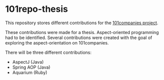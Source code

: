 101repo-thesis
==============

This repository stores different contributions for the [101companies project](http://101companies.org/).

These contributions were made for a thesis. Aspect-oriented programming had to be identified. Several contributions were created with the goal of exploring the aspect-orientation on 101companies.

There will be three different contributions:

* AspectJ (Java)
* Spring AOP (Java)
* Aquarium (Ruby)
